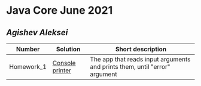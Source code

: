 # Java Core June 2021

## *Agishev Aleksei*

| Number | Solution  | Short description
| --- | --- | --- |
| Homework_1 | [Console printer](https://github.com/NikolaevArtem/Java_Core_June_2021/tree/feature/AlekseiAgishev/src/main/java/homework_1) | The app that reads input arguments and prints them, until "error" argument |

